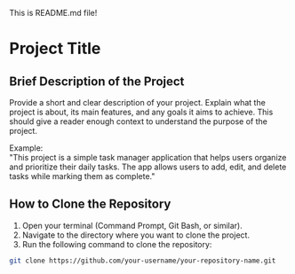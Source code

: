 This is README.md file!
# Project Title

## Brief Description of the Project
Provide a short and clear description of your project. Explain what the project is about, its main features, and any goals it aims to achieve. This should give a reader enough context to understand the purpose of the project.

Example:  
"This project is a simple task manager application that helps users organize and prioritize their daily tasks. The app allows users to add, edit, and delete tasks while marking them as complete."

## How to Clone the Repository

1. Open your terminal (Command Prompt, Git Bash, or similar).
2. Navigate to the directory where you want to clone the project.
3. Run the following command to clone the repository:

```bash
git clone https://github.com/your-username/your-repository-name.git
